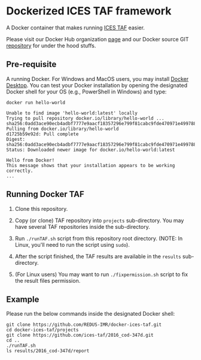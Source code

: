 # Dockerized ICES TAF framework

A Docker container that makes running [ICES TAF](http://taf.ices.dk) easier.

Please visit our Docker Hub organization
[page](https://hub.docker.com/u/redusimr/) and our Docker source GIT [repository](https://github.com/REDUS-IMR/fishdocker)
for under the hood stuffs.

## Pre-requisite

A running Docker. For Windows and MacOS users, you may install [Docker Desktop](https://www.docker.com/products/docker-desktop). 
You can test your Docker installation by opening the designated Docker shell for your OS (e.g., PowerShell in Windows) and type:

```
docker run hello-world

Unable to find image 'hello-world:latest' locally
Trying to pull repository docker.io/library/hello-world ... 
sha256:0add3ace90ecb4adbf7777e9aacf18357296e799f81cabc9fde470971e499788: Pulling from docker.io/library/hello-world
d1725b59e92d: Pull complete 
Digest: sha256:0add3ace90ecb4adbf7777e9aacf18357296e799f81cabc9fde470971e499788
Status: Downloaded newer image for docker.io/hello-world:latest

Hello from Docker!
This message shows that your installation appears to be working correctly.
...
```

## Running Docker TAF

1. Clone this repository.

2. Copy (or clone) TAF repository into `projects` sub-directory. You may have several TAF repositories inside the sub-directory.

3. Run `./runTAF.sh` script from this repository root directory. (NOTE: In Linux, you'll need to run the script using `sudo`).

4. After the script finished, the TAF results are available in the `results` sub-directory.

5. (For Linux users) You may want to run `./fixpermission.sh` script to fix the result files permission.

## Example

Please run the below commands inside the designated Docker shell:

```
git clone https://github.com/REDUS-IMR/docker-ices-taf.git
cd docker-ices-taf/projects
git clone https://github.com/ices-taf/2016_cod-347d.git
cd ..
./runTAF.sh
ls results/2016_cod-347d/report

```


